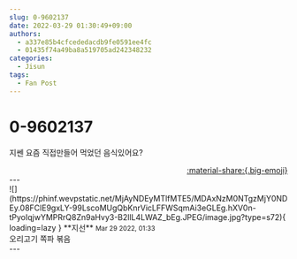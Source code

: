 ```yaml
---
slug: 0-9602137
date: 2022-03-29 01:30:49+09:00
authors:
  - a337e85b4cfcededacdb9fe0591ee4fc
  - 01435f74a49ba8a519705ad242348232
categories:
  - Jisun
tags:
  - Fan Post
---
```


# 0-9602137

<div class="post-container" markdown="1">
<div class="content-container md-sidebar__scrollwrap" markdown="1">

지쎈 요즘 직접만들어 먹었던 음식있어요?

</div>
</div>

<div style="text-align: right;" markdown="1">
<a href="https://weverse.io/fromis9/fanpost/0-9602137" style="text-align: right;">:material-share:{.big-emoji}</a>
</div>
---

<div class="comments-container md-sidebar__scrollwrap" markdown="1">
<div class="comment" markdown="1">
<div class='id-container' markdown="1">
![](https://phinf.wevpstatic.net/MjAyNDEyMTlfMTE5/MDAxNzM0NTgzMjY0NDEy.08FClE9gxLY-99LscoMUgQbKnrVicLFFWSqmAi3eGLEg.hXV0n-tPyoIqjwYMPRrQ8Zn9aHvy3-B2llL4LWAZ_bEg.JPEG/image.jpg?type=s72){ loading=lazy }
**<span class="artist">지선</span>** <small>Mar 29 2022, 01:33</small><br>
</div>
<div class='comment-body' markdown="1">
오리고기 쪽파 볶음
</div>
</div>
</div>
---
